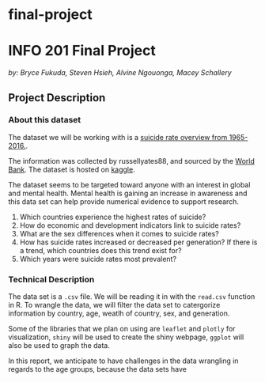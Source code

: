 # final-project
# INFO 201 Final Project

_by:
Bryce Fukuda, Steven Hsieh,  Alvine Ngouonga, Macey Schallery_

## Project Description
### About this dataset
The dataset we will be working with is a [suicide rate overview from 1965-2016.](https://www.kaggle.com/russellyates88/suicide-rates-overview-1985-to-2016).

The information was collected by russellyates88, and sourced by the [World Bank](http://www.worldbank.org/). The dataset is hosted on [kaggle](https://www.kaggle.com).

The dataset seems to be targeted toward anyone with an interest in global and mental health. Mental health is gaining an increase in awareness and this data set can help provide numerical evidence to support research.

1. Which countries experience the highest rates of suicide?
2. How do economic and development indicators link to suicide rates?
3. What are the sex differences when it comes to suicide rates?
4. How has suicide rates increased or decreased per generation? If there is a trend, which countries does this trend exist for?
5. Which years were suicide rates most prevalent?

### Technical Description
The data set is a `.csv` file. We will be reading it in with the `read.csv` function in R. To wrangle the data, we will filter the data set to catergorize information by country, age, weatlh of country, sex, and generation. 

Some of the libraries that we plan on using are `leaflet` and `plotly` for visualization, `shiny` will be used to create the shiny webpage, `ggplot` will also be used to graph the data. 

In this report, we anticipate to have challenges in the data wrangling in regards to the age groups, because the data sets have 